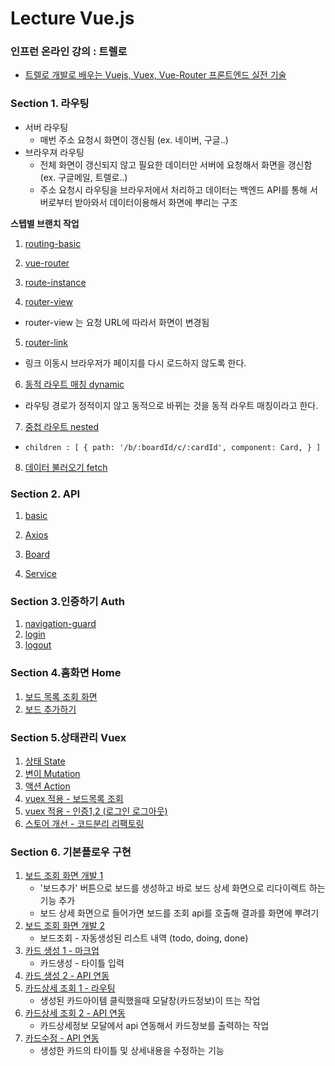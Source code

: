 # Lecture Vue.js

### 인프런 온라인 강의 : 트렐로
- [트렐로 개발로 배우는 Vuejs, Vuex, Vue-Router 프론트엔드 실전 기술](https://www.inflearn.com/course/vuejs/dashboard)

### Section 1. 라우팅
- 서버 라우팅 
  - 매번 주소 요청시 화면이 갱신됨 (ex. 네이버, 구글..)
- 브라우져 라우팅 
  - 전체 화면이 갱신되지 않고 필요한 데이터만 서버에 요청해서 화면을 갱신함 (ex. 구글메일, 트렐로..)
  - 주소 요청시 라우팅을 브라우저에서 처리하고 데이터는 백엔드 API를 통해 서버로부터 받아와서 데이터이용해서 화면에 뿌리는 구조

**스텝별 브랜치 작업**
1. [routing-basic](https://github.com/sseom/lecture-vue-trello/tree/routing/basic)

2. [vue-router](https://github.com/sseom/lecture-vue-trello/tree/routing/vue-router)

3. [route-instance](https://github.com/sseom/lecture-vue-trello/tree/routing/route-instance)

4. [router-view](https://github.com/sseom/lecture-vue-trello/tree/routing/router-view)
  - router-view 는 요청 URL에 따라서 화면이 변경됨

5. [router-link](https://github.com/sseom/lecture-vue-trello/tree/routing/router-link)
  - 링크 이동시 브라우저가 페이지를 다시 로드하지 않도록 한다.

6. [동적 라우트 매칭 dynamic](https://github.com/sseom/lecture-vue-trello/tree/routing/dynamic)
  - 라우팅 경로가 정적이지 않고 동적으로 바뀌는 것을 동적 라우트 매칭이라고 한다.

7. [중첩 라우트 nested](https://github.com/sseom/lecture-vue-trello/tree/routing/nested)
  - `children : [ { path: '/b/:boardId/c/:cardId', component: Card, } ]`

8. [데이터 불러오기 fetch](https://github.com/sseom/lecture-vue-trello/tree/routing/fetch)

### Section 2. API
1. [basic](https://github.com/sseom/lecture-vue-trello/tree/api/basic)

2. [Axios](https://github.com/sseom/lecture-vue-trello/tree/api/axios)

3. [Board](https://github.com/sseom/lecture-vue-trello/tree/api/board)

4. [Service](https://github.com/sseom/lecture-vue-trello/tree/api/service)

### Section 3.인증하기 Auth
1. [navigation-guard](https://github.com/sseom/lecture-vue-trello/tree/auth/navigation-guard)
2. [login](https://github.com/sseom/lecture-vue-trello/tree/auth/login)
3. [logout](https://github.com/sseom/lecture-vue-trello/tree/auth/logout)

### Section 4.홈화면 Home
1. [보드  목록 조회 화면](https://github.com/sseom/lecture-vue-trello/tree/home/board-list)
2. [보드 추가하기](https://github.com/sseom/lecture-vue-trello/tree/home/board-add)
### Section 5.상태관리 Vuex 
1. [상태 State](https://github.com/sseom/lecture-vue-trello/tree/vuex/state)
2. [변이 Mutation](https://github.com/sseom/lecture-vue-trello/tree/vuex/mutation)
3. [액션 Action](https://github.com/sseom/lecture-vue-trello/tree/vuex/action)
4. [vuex 적용 - 보드목록 조회](https://github.com/sseom/lecture-vue-trello/tree/home/vuex)
5. [vuex 적용 - 인증1,2 (로그인 로그아웃)](https://github.com/sseom/lecture-vue-trello/tree/auth/vuex)
6. [스토어 개선 - 코드분리 리팩토링](https://github.com/sseom/lecture-vue-trello/tree/vuex/refactor)

### Section 6. 기본플로우 구현
1. [보드 조회 화면 개발 1](https://github.com/sseom/lecture-vue-trello/tree/board/query)
    - '보드추가' 버튼으로 보드를 생성하고 바로 보드 상세 화면으로 리다이렉트 하는 기능 추가
    - 보드 상세 화면으로 들어가면 보드를 조회 api를 호출해 결과를 화면에 뿌려기
2. [보드 조회 화면 개발 2](https://github.com/sseom/lecture-vue-trello/tree/board/markup)
    - 보드조회 - 자동생성된 리스트 내역 (todo, doing, done)
3. [카드 생성 1 - 마크업](https://github.com/sseom/lecture-vue-trello/tree/card/add-ui)
    - 카드생성 - 타이틀 입력
4. [카드 생성 2 - API 연동](https://github.com/sseom/lecture-vue-trello/tree/card/app-api)
5. [카드상세 조회 1 - 라우팅](https://github.com/sseom/lecture-vue-trello/tree/card/show-routing)
    - 생성된 카드아이템 클릭했을때 모달창(카드정보)이 뜨는 작업
6. [카드상세 조회 2 - API 연동](https://github.com/sseom/lecture-vue-trello/tree/card/show-api)
    - 카드상세정보 모달에서 api 연동해서 카드정보를 출력하는 작업
7. [카드수정 - API 연동](https://github.com/sseom/lecture-vue-trello/tree/card/show-api)
    - 생성한 카드의 타이틀 및 상세내용을 수정하는 기능
